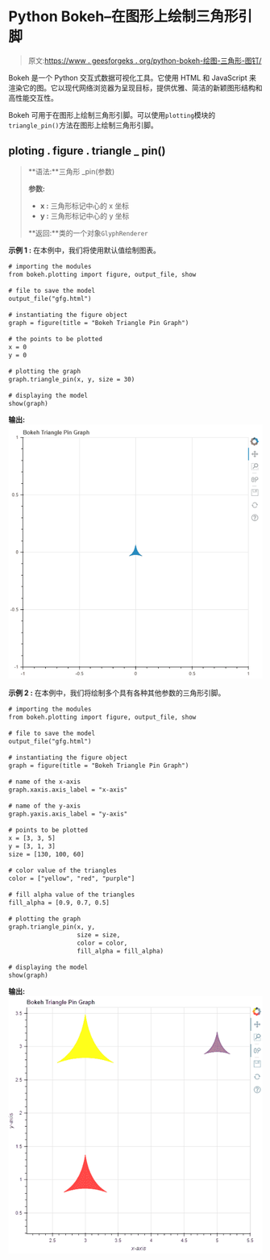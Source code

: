 # Python Bokeh–在图形上绘制三角形引脚

> 原文:[https://www . geesforgeks . org/python-bokeh-绘图-三角形-图钉/](https://www.geeksforgeeks.org/python-bokeh-plotting-triangle-pins-on-a-graph/)

Bokeh 是一个 Python 交互式数据可视化工具。它使用 HTML 和 JavaScript 来渲染它的图。它以现代网络浏览器为呈现目标，提供优雅、简洁的新颖图形结构和高性能交互性。

Bokeh 可用于在图形上绘制三角形引脚。可以使用`plotting`模块的`triangle_pin()`方法在图形上绘制三角形引脚。

## ploting . figure . triangle _ pin()

> **语法:**三角形 _pin(参数)
> 
> **参数:**
> 
> *   **x :** 三角形标记中心的 x 坐标
> *   **y :** 三角形标记中心的 y 坐标
> 
> **返回:**类的一个对象`GlyphRenderer`

**示例 1 :** 在本例中，我们将使用默认值绘制图表。

```
# importing the modules
from bokeh.plotting import figure, output_file, show

# file to save the model
output_file("gfg.html")

# instantiating the figure object
graph = figure(title = "Bokeh Triangle Pin Graph")

# the points to be plotted
x = 0
y = 0

# plotting the graph
graph.triangle_pin(x, y, size = 30)

# displaying the model
show(graph)
```

**输出:**
![](img/2c5dd660e804c6465bb983610a0095a0.png)

**示例 2 :** 在本例中，我们将绘制多个具有各种其他参数的三角形引脚。

```
# importing the modules 
from bokeh.plotting import figure, output_file, show 

# file to save the model 
output_file("gfg.html") 

# instantiating the figure object 
graph = figure(title = "Bokeh Triangle Pin Graph") 

# name of the x-axis 
graph.xaxis.axis_label = "x-axis"

# name of the y-axis 
graph.yaxis.axis_label = "y-axis"

# points to be plotted
x = [3, 3, 5]
y = [3, 1, 3]
size = [130, 100, 60]

# color value of the triangles
color = ["yellow", "red", "purple"]

# fill alpha value of the triangles
fill_alpha = [0.9, 0.7, 0.5]

# plotting the graph 
graph.triangle_pin(x, y,
                   size = size,
                   color = color,
                   fill_alpha = fill_alpha) 

# displaying the model 
show(graph) 
```

**输出:**
![](img/357643d2e431c0fb9594793929345303.png)